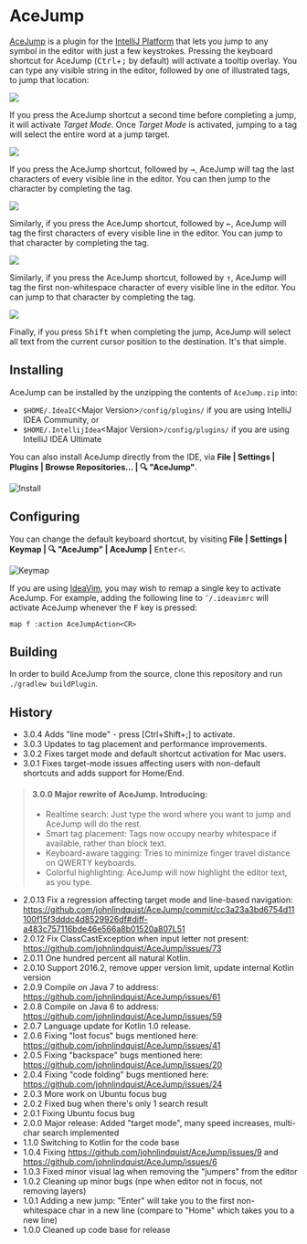 # AceJump

[AceJump](https://plugins.jetbrains.com/plugin/7086) is a plugin for the [IntelliJ Platform](https://github.com/JetBrains/intellij-community/) that lets you jump to any symbol in the editor with just a few keystrokes. Pressing the keyboard shortcut for AceJump (<kbd>Ctrl</kbd>+<kbd>;</kbd> by default) will activate a tooltip overlay. You can type any visible string in the editor, followed by one of illustrated tags, to jump that location: 

![](https://cloud.githubusercontent.com/assets/175716/20177444/124fb534-a74d-11e6-8912-1d220ae27091.png)

If you press the AceJump shortcut a second time before completing a jump, it will activate *Target Mode*. Once *Target Mode* is activated, jumping to a tag will select the entire word at a jump target.

![](https://cloud.githubusercontent.com/assets/175716/20177362/a9976398-a74c-11e6-955d-df029c7b329b.png)

If you press the AceJump shortcut, followed by <kbd>→</kbd>, AceJump will tag the last characters of every visible line in the editor. You can then jump to the character by completing the tag.

![](https://cloud.githubusercontent.com/assets/175716/20177457/29bc0858-a74d-11e6-8e05-341512a5e40a.png)

Similarly, if you press the AceJump shortcut, followed by <kbd>←</kbd>, AceJump will tag the first characters of every visible line in the editor. You can jump to that character by completing the tag.

![](https://cloud.githubusercontent.com/assets/175716/20177464/3ebf45bc-a74d-11e6-9a4d-f9d7538afe2c.png)

Similarly, if you press the AceJump shortcut, followed by <kbd>↑</kbd>, AceJump will tag the first non-whitespace character of every visible line in the editor. You can jump to that character by completing the tag.

![](https://cloud.githubusercontent.com/assets/175716/20177472/4f0ba956-a74d-11e6-97ba-b296eacdd396.png)

Finally, if you press <kbd>Shift</kbd> when completing the jump, AceJump will select all text from the current cursor position to the destination. It's that simple.

## Installing

AceJump can be installed by the unzipping the contents of `AceJump.zip` into:

- `$HOME/.IdeaIC`&lt;Major Version&gt;`/config/plugins/` if you are using IntelliJ IDEA Community, or
- `$HOME/.IntellijIdea`&lt;Major Version&gt;`/config/plugins/` if you are using IntelliJ IDEA Ultimate

You can also install AceJump directly from the IDE, via **File \| Settings \| Plugins \| Browse Repositories... \| 🔍 "AceJump"**.

![Install](https://cloud.githubusercontent.com/assets/175716/11760310/cb4657e6-a064-11e5-8e07-837c2c0c40eb.png)

## Configuring

You can change the default keyboard shortcut, by visiting **File \| Settings \| Keymap \| 🔍 "AceJump" \| AceJump \|** <kbd>Enter⏎</kbd>.

![Keymap](https://cloud.githubusercontent.com/assets/175716/11760350/911aed4c-a065-11e5-8f17-49bc97ad1dad.png)

If you are using [IdeaVim](https://plugins.jetbrains.com/plugin/164), you may wish to remap a single key to activate AceJump. For example, adding the following line to `˜/.ideavimrc` will activate AceJump whenever the <kbd>F</kbd> key is pressed:

```
map f :action AceJumpAction<CR>
```

## Building

In order to build AceJump from the source, clone this repository and run `./gradlew buildPlugin`.

## History

- 3.0.4 Adds "line mode" - press [Ctrl+Shift+;] to activate.
- 3.0.3 Updates to tag placement and performance improvements.
- 3.0.2 Fixes target mode and default shortcut activation for Mac users.
- 3.0.1 Fixes target-mode issues affecting users with non-default shortcuts and adds support for Home/End.

>#### 3.0.0 Major rewrite of AceJump. Introducing:
>
>* Realtime search: Just type the word where you want to jump and AceJump will 
do the rest.
>* Smart tag placement: Tags now occupy nearby whitespace if available, rather 
than block text.
>* Keyboard-aware tagging: Tries to minimize finger travel distance on QWERTY 
keyboards.
>* Colorful highlighting: AceJump will now highlight the editor text, 
as you type.

- 2.0.13  Fix a regression affecting target mode and line-based navigation: https://github.com/johnlindquist/AceJump/commit/cc3a23a3bd6754d11100f15f3dddc4d8529926df#diff-a483c757116bde46e566a8b01520a807L51</dd>
- 2.0.12 Fix ClassCastException when input letter not present: https://github.com/johnlindquist/AceJump/issues/73
- 2.0.11 One hundred percent all natural Kotlin.
- 2.0.10 Support 2016.2, remove upper version limit, update internal Kotlin version
- 2.0.9 Compile on Java 7 to address: https://github.com/johnlindquist/AceJump/issues/61
- 2.0.8 Compile on Java 6 to address: https://github.com/johnlindquist/AceJump/issues/59
- 2.0.7 Language update for Kotlin 1.0 release.
- 2.0.6 Fixing "lost focus" bugs mentioned here: https://github.com/johnlindquist/AceJump/issues/41
- 2.0.5 Fixing "backspace" bugs mentioned here: https://github.com/johnlindquist/AceJump/issues/20
- 2.0.4 Fixing "code folding" bugs mentioned here: https://github.com/johnlindquist/AceJump/issues/24
- 2.0.3 More work on Ubuntu focus bug
- 2.0.2 Fixed bug when there's only 1 search result
- 2.0.1 Fixing Ubuntu focus bug
- 2.0.0 Major release: Added "target mode", many speed increases, multi-char search implemented
- 1.1.0 Switching to Kotlin for the code base
- 1.0.4 Fixing https://github.com/johnlindquist/AceJump/issues/9 and https://github.com/johnlindquist/AceJump/issues/6
- 1.0.3 Fixed minor visual lag when removing the "jumpers" from the editor
- 1.0.2 Cleaning up minor bugs (npe when editor not in focus, not removing layers)
- 1.0.1 Adding a new jump: "Enter" will take you to the first non-whitespace char in a new line (compare to "Home" which takes you to a new line)
- 1.0.0 Cleaned up code base for release
